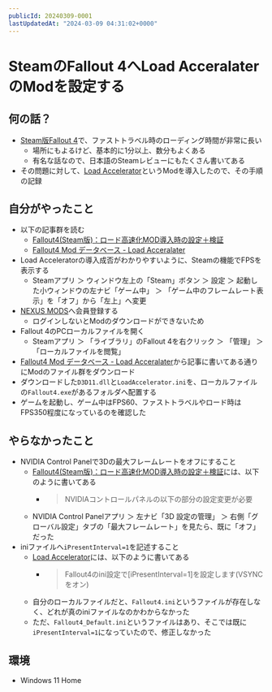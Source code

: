 ```yaml
---
publicId: 20240309-0001
lastUpdatedAt: "2024-03-09 04:31:02+0000"
---
```


# SteamのFallout 4へLoad AcceralaterのModを設定する

## 何の話？

- [Steam版Fallout 4](https://store.steampowered.com/app/377160/Fallout_4/?l=japanese)で、ファストトラベル時のローディング時間が非常に長い
  - 場所にもよるけど、基本的に1分以上、数分もよくある
  - 有名な話なので、日本語のSteamレビューにもたくさん書いてある
- その問題に対して、[Load Accelerator](https://fallout4.2game.info/detail.php?id=10283)というModを導入したので、その手順の記録

## 自分がやったこと

- 以下の記事群を読む
  - [Fallout4(Steam版)：ロード高速化MOD導入時の設定＋検証](https://note.com/kuruhara/n/ne3e50335bbaf)
  - [Fallout4 Mod データベース - Load Acceralater](https://fallout4.2game.info/detail.php?id=10283)
- Load Acceleratorの導入成否がわかりやすいように、Steamの機能でFPSを表示する
  - Steamアプリ ＞ ウィンドウ左上の「Steam」ボタン ＞ 設定 ＞ 起動した小ウィンドウの左ナビ「ゲーム中」 ＞ 「ゲーム中のフレームレート表示」を「オフ」から「左上」へ変更
- [NEXUS MODS](https://www.nexusmods.com/)へ会員登録する
  - ログインしないとModのダウンロードができないため
- Fallout 4のPCローカルファイルを開く
  - Steamアプリ ＞ 「ライブラリ」のFallout 4を右クリック ＞ 「管理」 ＞ 「ローカルファイルを閲覧」
- [Fallout4 Mod データベース - Load Acceralater](https://fallout4.2game.info/detail.php?id=10283)から記事に書いてある通りにModのファイル群をダウンロード
- ダウンロードした`D3D11.dll`と`LoadAccelerator.ini`を、ローカルファイルの`Fallout4.exe`があるフォルダへ配置する
- ゲームを起動し、ゲーム中はFPS60、ファストトラベルやロード時はFPS350程度になっているのを確認した

## やらなかったこと

- NVIDIA Control Panelで3Dの最大フレームレートをオフにすること
  - [Fallout4(Steam版)：ロード高速化MOD導入時の設定＋検証](https://note.com/kuruhara/n/ne3e50335bbaf)には、以下のように書いてある
    - > NVIDIAコントロールパネルの以下の部分の設定変更が必要
  - NVIDIA Control Panelアプリ ＞ 左ナビ「3D 設定の管理」 ＞ 右側「グローバル設定」タブの「最大フレームレート」を見たら、既に「オフ」だった
- iniファイルへ`iPresentInterval=1`を記述すること
  - [Load Accelerator](https://fallout4.2game.info/detail.php?id=10283)には、以下のように書いてある
    - > Fallout4のini設定で[iPresentInterval=1]を設定します(VSYNCをオン)
  - 自分のローカルファイルだと、`Fallout4.ini`というファイルが存在しなく、どれが真のiniファイルなのかわからなかった
  - ただ、`Fallout4_Default.ini`というファイルはあり、そこでは既に`iPresentInterval=1`になっていたので、修正しなかった

## 環境

- Windows 11 Home
